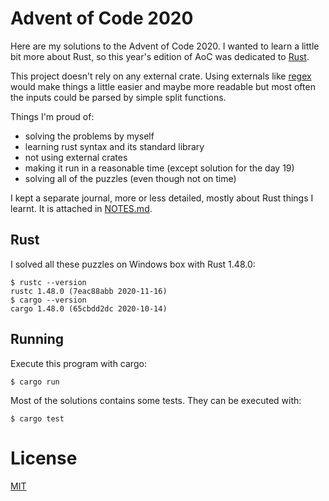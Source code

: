 # Advent of Code 2020

Here are my solutions to the Advent of Code 2020.
I wanted to learn a little bit more about Rust, so this year's edition of AoC was dedicated to [Rust](https://www.rust-lang.org/).

This project doesn't rely on any external crate. Using externals like [regex](https://docs.rs/regex/) would make things a little easier and maybe more readable but most often the inputs could be parsed by simple split functions.

Things I'm proud of:

- solving the problems by myself
- learning rust syntax and its standard library
- not using external crates
- making it run in a reasonable time (except solution for the day 19)
- solving all of the puzzles (even though not on time)

I kept a separate journal, more or less detailed, mostly about Rust things I learnt. It is attached in [NOTES.md](./NOTES.md).

## Rust

I solved all these puzzles on Windows box with Rust 1.48.0:

    $ rustc --version
    rustc 1.48.0 (7eac88abb 2020-11-16)
    $ cargo --version
    cargo 1.48.0 (65cbdd2dc 2020-10-14)

## Running

Execute this program with cargo:

    $ cargo run

Most of the solutions contains some tests. They can be executed with:

    $ cargo test

# License

[MIT](https://opensource.org/licenses/MIT)
